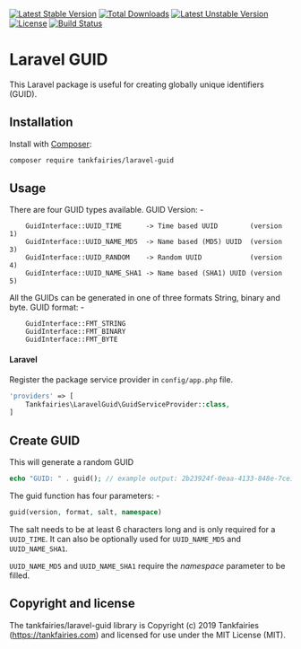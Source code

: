 [![Latest Stable Version](https://poser.pugx.org/tankfairies/laravel-guid/v/stable)](https://packagist.org/packages/tankfairies/laravel-guid)
[![Total Downloads](https://poser.pugx.org/tankfairies/laravel-guid/downloads)](https://packagist.org/packages/tankfairies/laravel-guid)
[![Latest Unstable Version](https://poser.pugx.org/tankfairies/laravel-guid/v/unstable)](https://packagist.org/packages/tankfairies/laravel-guid)
[![License](https://poser.pugx.org/tankfairies/laravel-guid/license)](https://packagist.org/packages/tankfairies/laravel-guid)
[![Build Status](https://travis-ci.com/tankfairies/laravel-guid.svg?branch=2.0)](https://travis-ci.com/github/tankfairies/laravel-guid)

# Laravel GUID

This Laravel package is useful for creating globally unique identifiers (GUID).

## Installation

Install with [Composer](https://getcomposer.org/):

```bash
composer require tankfairies/laravel-guid
```

## Usage

There are four GUID types available.
GUID Version: -
```
    GuidInterface::UUID_TIME      -> Time based UUID        (version 1)
    GuidInterface::UUID_NAME_MD5  -> Name based (MD5) UUID  (version 3)
    GuidInterface::UUID_RANDOM    -> Random UUID            (version 4)
    GuidInterface::UUID_NAME_SHA1 -> Name based (SHA1) UUID (version 5)
```

All the GUIDs can be generated in one of three formats String, binary and byte.
GUID format: -
```
    GuidInterface::FMT_STRING
    GuidInterface::FMT_BINARY
    GuidInterface::FMT_BYTE
```

#### Laravel
Register the package service provider in `config/app.php` file.

```php
'providers' => [
    Tankfairies\LaravelGuid\GuidServiceProvider::class,
]
```

## Create GUID

This will generate a random GUID
```php
echo "GUID: " . guid(); // example output: 2b23924f-0eaa-4133-848e-7ce1edeca8c9
```

The guid function has four parameters: -

```php
guid(version, format, salt, namespace)
```

The salt needs to be at least 6 characters long and is only required for a `UUID_TIME`.  It can also be optionally used for `UUID_NAME_MD5` and `UUID_NAME_SHA1`.

`UUID_NAME_MD5` and `UUID_NAME_SHA1` require the _namespace_ parameter to be filled.

## Copyright and license

The tankfairies/laravel-guid library is Copyright (c) 2019 Tankfairies (https://tankfairies.com) and licensed for use under the MIT License (MIT).
